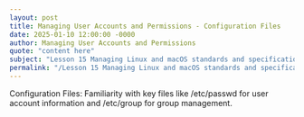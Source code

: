 ```yaml
---
layout: post
title: Managing User Accounts and Permissions - Configuration Files
date: 2025-01-10 12:00:00 -0000
author: Managing User Accounts and Permissions
quote: "content here"
subject: "Lesson 15 Managing Linux and macOS standards and specifications"
permalink: "/Lesson 15 Managing Linux and macOS standards and specifications/Managing User Accounts and Permissions/Managing User Accounts and Permissions - Configuration Files"
---
```


Configuration Files: Familiarity with key files like /etc/passwd for user account information and /etc/group for group management.
